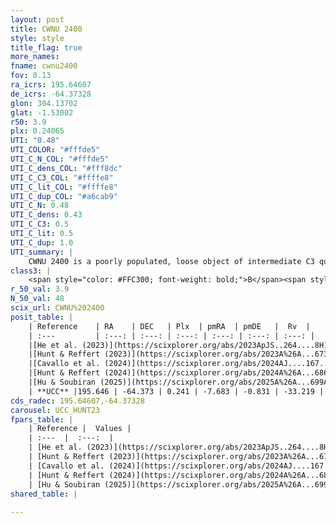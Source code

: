 ```yaml
---
layout: post
title: CWNU 2400
style: style
title_flag: true
more_names: 
fname: cwnu2400
fov: 0.13
ra_icrs: 195.64607
de_icrs: -64.37328
glon: 304.13702
glat: -1.53002
r50: 3.9
plx: 0.24065
UTI: "0.48"
UTI_COLOR: "#fffde5"
UTI_C_N_COL: "#fffde5"
UTI_C_dens_COL: "#fff8dc"
UTI_C_C3_COL: "#ffffe8"
UTI_C_lit_COL: "#ffffe8"
UTI_C_dup_COL: "#a6cab9"
UTI_C_N: 0.48
UTI_C_dens: 0.43
UTI_C_C3: 0.5
UTI_C_lit: 0.5
UTI_C_dup: 1.0
UTI_summary: |
    CWNU 2400 is a poorly populated, loose object of intermediate C3 quality. It was recently reported but it is moderately studied in the literature.
class3: |
    <span style="color: #FFC300; font-weight: bold;">B</span><span style="color: #FFC300; font-weight: bold;">B</span>
r_50_val: 3.9
N_50_val: 48
scix_url: CWNU%202400
posit_table: |
    | Reference    | RA    | DEC   | Plx  | pmRA  | pmDE   |  Rv  |
    | :---         | :---: | :---: | :---: | :---: | :---: | :---: |
    |[He et al. (2023)](https://scixplorer.org/abs/2023ApJS..264....8H) | 195.645 | -64.371 | 0.245 | -7.648 | -0.82 | -33.09 |
    |[Hunt & Reffert (2023)](https://scixplorer.org/abs/2023A%26A...673A.114H) | 195.596 | -64.359 | 0.239 | -7.696 | -0.858 | -33.051 |
    |[Cavallo et al. (2024)](https://scixplorer.org/abs/2024AJ....167...12C) | 195.673 | -64.378 | 0.241 | -- | -- | -- |
    |[Hunt & Reffert (2024)](https://scixplorer.org/abs/2024A%26A...686A..42H) | 195.596 | -64.359 | 0.239 | -7.696 | -0.858 | -33.051 |
    |[Hu & Soubiran (2025)](https://scixplorer.org/abs/2025A%26A...699A.246H) | 195.673 | -64.378 | -- | -- | -- | -- |
    | **UCC** |195.646 | -64.373 | 0.241 | -7.683 | -0.831 | -33.219 | 
cds_radec: 195.64607,-64.37328
carousel: UCC_HUNT23
fpars_table: |
    | Reference |  Values |
    | :---  |  :---:  |
    | [He et al. (2023)](https://scixplorer.org/abs/2023ApJS..264....8H) | `A0=2.65, m-M=12.65, logAge=8.85` |
    | [Hunt & Reffert (2023)](https://scixplorer.org/abs/2023A%26A...673A.114H) | `AV50=3.071, diffAV50=2.272, MOD50=12.847, logAge50=8.135` |
    | [Cavallo et al. (2024)](https://scixplorer.org/abs/2024AJ....167...12C) | `AV50=2.77, dMod50=12.39, logAge50=8.76, [Fe/H]50=0.17` |
    | [Hunt & Reffert (2024)](https://scixplorer.org/abs/2024A%26A...686A..42H) | `MassJ=400.613` |
    | [Hu & Soubiran (2025)](https://scixplorer.org/abs/2025A%26A...699A.246H) | `MA22=0.07, MA23f=-0.29, MK24=-0.17, MF24=-0.46` |
shared_table: |
    
---
```

